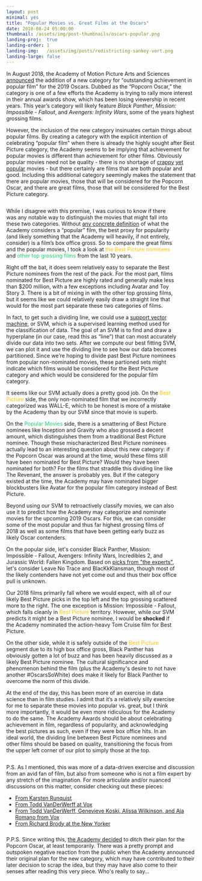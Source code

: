 ```yaml
---
layout: post
minimal: yes
title: "Popular Movies vs. Great Films at the Oscars"
date: 2018-08-24 05:00:00
thumbnail: /assets/img/post-thumbnails/oscars-popular.png
landing-proj:  true
landing-order: 1
landing-img:   /assets/img/posts/redistricting-sankey-vert.png
landing-large: false
---
```



<link rel="stylesheet" href="/projects/oscars-popular-film/css/main.style.css">

<p>In August 2018, the Academy of Motion Picture Arts and Sciences <a href="https://www.hollywoodreporter.com/race/academy-plans-three-hour-oscars-telecast-adds-popular-film-category-1133138">announced</a> the addition of a new category for “outstanding achievement in popular film” for the 2019 Oscars. Dubbed as the “Popcorn Oscar,” the category is one of a few efforts the Academy is trying to rally more interest in their annual awards show, which has been losing viewership in recent years. This year’s category will likely feature <i>Black Panther</i>, <i>Mission: Impossible - Fallout</i>, and <i>Avengers: Infinity Wars</i>, some of the years highest grossing films.</p>

<p>However, the inclusion of the new category insinuates certain things about popular films. By creating a category with the explicit intention of celebrating “popular film” when there is already the highly sought after Best Picture category, the Academy seems to be implying that achievement for popular movies is different than achievement for other films. Obviously popular movies need not be quality - there is no shortage of <a href="https://www.thewrap.com/emoji-movie-summers-worst-reviewed-film-dunkirk-box-office/">crappy</a> <a href="http://fortune.com/2017/06/26/transformers-last-knight-box-office/">yet</a> <a href="https://deadline.com/2018/02/fifty-shades-freed-crosses-300-million-worldwide-box-office-1202302086/">popular</a> movies - but there certainly are films that are both popular and good. Including this additional category seemingly makes the statement that there are popular movies, those that will be considered for the Popcorn Oscar, and there are great films, those that will be considered for the Best Picture category.  </p>

<div class="columns two" id="oscars-popular-columns">
    <div class="column" id="oscars-popular-text-column">
        <p class="step-trigger" data-step=0>While I disagree with this premise, I was curious to know if there was any notable way to distinguish the movies that might fall into these two categories. Without <a href="https://www.vox.com/culture/2018/8/8/17664682/oscars-popular-film-category-2019">any concrete definition</a> of what the Academy considers a “popular” film, the best proxy for popularity (and likely something that the Academy will heavily, if not entirely, consider) is a film’s box office gross. So to compare the great films and the popular movies, I took a look at <span style="color: rgb(244, 196, 4)">the Best Picture nominees</span> and <span id="footnote-1" style="color: rgb(35, 206, 107)">other top grossing films</span> from the last 10 years.</p>
        <div class="text-cell">
            <p>Right off the bat, it does seem relatively easy to separate the Best Picture nominees from the rest of the pack. For the most part, films nominated for Best Picture are highly rated and generally make less than $200 million, with a few exceptions including <span class="intext-title">Avatar</span> and <span class="intext-title">Toy Story 3</span>. There is a bit of mixing in with the other top grossing films, but it seems like we could relatively easily draw a straight line that would for the most part separate these two categories of films.</p>
            <p>In fact, to get such a dividing line, we could use a <a href="https://medium.com/machine-learning-101/chapter-2-svm-support-vector-machine-theory-f0812effc72">support vector machine</a>, or SVM, which is a supervised learning method used for the classification of data. The goal of an SVM is to find and draw a hyperplane (in our case, read this as “line”) that can most accurately divide our data into two sets. After we compute our best fitting SVM, we can <span class="step-trigger" data-step=1>plot it</span> and use the dividing line to see how our data becomes partitioned. Since we’re hoping to divide past Best Picture nominees from popular non-nominated movies, these partioned sets might indicate which films would be considered for the Best Picture category and which would be considered for the popular film category.</p>
        </div>
        <div class="text-cell">
            <p>It seems like our SVM actually does a pretty good job. On the <span style="color: rgb(244, 196, 4)">Best Picture</span> side, the only non-nominated film that we incorrectly categorized was <span class="intext-title">WALL-E</span>, which to be honest is more of a mistake by the Academy than by our SVM since that movie is superb.</p>
            <p>On the <span style="color: rgb(35, 206, 107)">Popular Movies</span> side, there is a smattering of Best Picture nominees like <span class="intext-title">Inception</span> and <span class="intext-title">Gravity</span> who also grossed a decent amount, which distinguishes them from a traditional Best Picture nominee. Though these mischaracterized Best Picture nominees actually lead to an interesting question about this new category: if the Popcorn Oscar was around at the time, would these films still have been nominated for Best Picture? Would they have been nominated for both? For the films that straddle this dividing line like <span class="intext-title">The Revenant</span>, the answer is probably yes. But if the category existed at the time, the Academy may have nominated bigger blockbusters like <span class="intext-title">Avatar</span> for the popular film category instead of Best Picture.</p>
        </div>
        <div class="text-cell">
            <p>Beyond using our SVM to retroactively classify movies, we can also use it to predict how the Academy may categorize and nominate movies for the upcoming 2019 Oscars. For this, we can consider some of the most popular and thus far highest grossing films of 2018 as well as some films that have been getting early buzz as likely Oscar contenders.</p>
            <p class="step-trigger" data-step=2>On the popular side, let's consider <span class="intext-title">Black Panther</span>, <span class="intext-title">Mission: Impossible - Fallout</span>, <span class="intext-title">Avengers: Infinity Wars</span>, <span class="intext-title">Incredibles 2</span>, and <span class="intext-title">Jurassic World: Fallen Kingdom</span>. Based on <a href="https://www.indiewire.com/2018/04/2019-oscars-best-picture-predictions-1201954918/">picks from "the experts"</a>, let's consider <span class="intext-title">Leave No Trace</span> and <span class="intext-title">BlacKkKlansman</span>, though most of the likely contenders have not yet come out and thus their box office pull is unknown.</p>
        </div>
        <p>Our 2018 films primarily fall where we would expect, with all of our likely Best Picture picks in the top left and the top grossing scattered more to the right. The one exception is <span class="intext-title">Mission: Impossible - Fallout</span>, which falls cleanly in <span style="color: rgb(244, 196, 4)">Best Picture</span> territory. However, while our SVM predicts it might be a Best Picture nominee, I would be <b>shocked</b> if the Academy nominated the action-heavy Tom Cruise film for Best Picture.</p>
        <p>On the other side, while it is safely outside of the <span style="color: rgb(244, 196, 4)">Best Picture</span> segment due to its high box office gross, <span class="intext-title">Black Panther</span> has obviously gotten a lot of buzz and has been heavily discussed as a likely Best Picture nominee. The cultural significance and phenomenon behind the film (plus the Academy's desire to not have another #OscarsSoWhite) does make it likely for Black Panther to overcome the norm of this divide.</p>
        <p class="step-trigger" data-step=3>At the end of the day, this has been more of an exercise in data science than in film studies. I admit that it’s a relatively silly exercise for me to separate these movies into popular vs. great, but I think more importantly, it would be even more ridiculous for the Academy to do the same. The Academy Awards should be about celebrating achievement in film, regardless of popularity, and acknowledging the best pictures as such, even if they were box office hits. In an ideal world, the dividing line between Best Picture nominees and other films should be based on quality, transitioning the focus from the upper left corner of our plot to simply those at the top.</p>
    </div>
    <div class="column" id="oscars-popular-viz-column">
        <svg id="d3-oscars-popular">
        </svg>
    </div>
</div>

<p style="margin-bottom: 5px">P.S. As I mentioned, this was more of a data-driven exercise and discussion from an avid fan of film, but also from someone who is not a film expert by any stretch of the imagination. For more articulate and/or nuanced discussions on this matter, consider checking out these pieces:</p>

<ul style="margin-bottom: 25px">
    <li><a href="https://www.youtube.com/watch?v=SnLscTKCavY">From Karsten Runquist</a></li>
    <li><a href="https://www.vox.com/culture/2018/8/8/17664682/oscars-popular-film-category-2019">From Todd VanDerWerff at Vox</a></li>
    <li><a href="https://www.vox.com/culture/2018/8/9/17665634/oscars-new-categories">From Todd VanDerWerff, Genevieve Koski, Alissa Wilkinson, and Aja Romano from Vox</a></li>
    <li><a href="https://www.newyorker.com/culture/the-front-row/what-the-oscars-new-popular-film-category-says-about-the-artand-businessof-the-movies">From Richard Brody at the New Yorker</a></li>
</ul>

<p style="margin-bottom: 35vh">P.P.S. Since writing this, <a href="https://www.nytimes.com/2018/09/06/business/media/academy-awards-popular-film.html">the Academy decided</a> to ditch their plan for the Popcorn Oscar, at least temporarily. There was a pretty prompt and outspoken negative reaction from the public when the Academy announced their original plan for the new category, which may have contributed to their later decision to scrap the idea, but they may have also come to their senses after reading this very piece. Who's really to say...</p>

<script type="text/javascript" src="/projects/oscars-popular-film/js/story.js"></script>
<script type="text/javascript" src="/projects/oscars-popular-film/js/main.js"></script>
